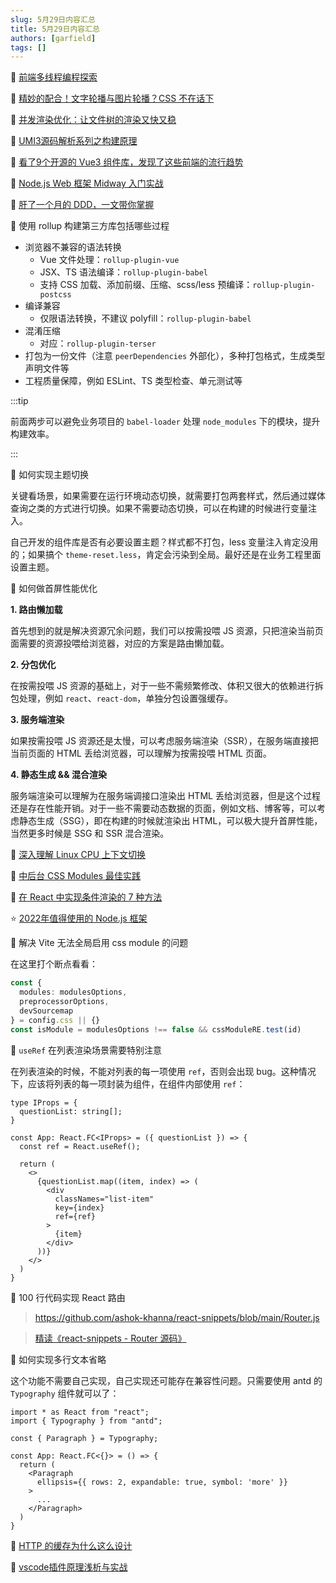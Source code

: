 ```yaml
---
slug: 5月29日内容汇总
title: 5月29日内容汇总
authors: [garfield]
tags: []
---
```


📒 [前端多线程编程探索](https://juejin.cn/post/7101608088100143118)

📒 [精妙的配合！文字轮播与图片轮播？CSS 不在话下](https://mp.weixin.qq.com/s/pSoSpuLXfeghfMvEfl38WA)

📒 [并发渲染优化：让文件树的渲染又快又稳](https://mp.weixin.qq.com/s/3yy9V5HMDWPFwEf1cyL-lw)

📒 [UMI3源码解析系列之构建原理](https://mp.weixin.qq.com/s/2MsgPh9AZtUoJpsLLdOynQ)

📒 [看了9个开源的 Vue3 组件库，发现了这些前端的流行趋势](https://juejin.cn/post/7092766235380678687)

📒 [Node.js Web 框架 Midway 入门实战](https://mp.weixin.qq.com/s/yxsiWiZi08B5tC3Ab7DKWg)

📒 [肝了一个月的 DDD，一文带你掌握](https://mp.weixin.qq.com/s/jU0awhez7QzN_nKrm4BNwg)

📒 使用 rollup 构建第三方库包括哪些过程

- 浏览器不兼容的语法转换
  - Vue 文件处理：`rollup-plugin-vue`
  - JSX、TS 语法编译：`rollup-plugin-babel`
  - 支持 CSS 加载、添加前缀、压缩、scss/less 预编译：`rollup-plugin-postcss`
- 编译兼容
  - 仅限语法转换，不建议 polyfill：`rollup-plugin-babel`
- 混淆压缩
  - 对应：`rollup-plugin-terser`
- 打包为一份文件（注意 `peerDependencies` 外部化），多种打包格式，生成类型声明文件等
- 工程质量保障，例如 ESLint、TS 类型检查、单元测试等

:::tip

前面两步可以避免业务项目的 `babel-loader` 处理 `node_modules` 下的模块，提升构建效率。

:::

📒 如何实现主题切换

关键看场景，如果需要在运行环境动态切换，就需要打包两套样式，然后通过媒体查询之类的方式进行切换。如果不需要动态切换，可以在构建的时候进行变量注入。

自己开发的组件库是否有必要设置主题？样式都不打包，less 变量注入肯定没用的；如果搞个 `theme-reset.less`，肯定会污染到全局。最好还是在业务工程里面设置主题。

📒 如何做首屏性能优化

**1. 路由懒加载**

首先想到的就是解决资源冗余问题，我们可以按需投喂 JS 资源，只把渲染当前页面需要的资源投喂给浏览器，对应的方案是路由懒加载。

**2. 分包优化**

在按需投喂 JS 资源的基础上，对于一些不需频繁修改、体积又很大的依赖进行拆包处理，例如 `react`、`react-dom`，单独分包设置强缓存。

**3. 服务端渲染**

如果按需投喂 JS 资源还是太慢，可以考虑服务端渲染（SSR），在服务端直接把当前页面的 HTML 丢给浏览器，可以理解为按需投喂 HTML 页面。

**4. 静态生成 && 混合渲染**

服务端渲染可以理解为在服务端调接口渲染出 HTML 丢给浏览器，但是这个过程还是存在性能开销。对于一些不需要动态数据的页面，例如文档、博客等，可以考虑静态生成（SSG），即在构建的时候就渲染出 HTML，可以极大提升首屏性能，当然更多时候是 SSG 和 SSR 混合渲染。

📒 [深入理解 Linux CPU 上下文切换](https://mp.weixin.qq.com/s/KwmNzTdjMB-ljQ0ysEGalg)

📒 [中后台 CSS Modules 最佳实践](https://mp.weixin.qq.com/s/qUiiUkKOyW-QnBz1WEOTwQ)

📒 [在 React 中实现条件渲染的 7 种方法](https://mp.weixin.qq.com/s/5UHSGnnAr1-j37AgJ6t0eQ)

⭐️ [2022年值得使用的 Node.js 框架](https://mp.weixin.qq.com/s/PhuFfNAhvXAqW4eSbUqpKQ)

📒 解决 Vite 无法全局启用 css module 的问题

在这里打个断点看看：

```ts title="packages/vite/src/node/plugins/css.ts:688"
const {
  modules: modulesOptions,
  preprocessorOptions,
  devSourcemap
} = config.css || {}
const isModule = modulesOptions !== false && cssModuleRE.test(id)
```

📒 `useRef` 在列表渲染场景需要特别注意

在列表渲染的时候，不能对列表的每一项使用 `ref`，否则会出现 bug。这种情况下，应该将列表的每一项封装为组件，在组件内部使用 `ref`：

```tsx
type IProps = {
  questionList: string[];
}

const App: React.FC<IProps> = ({ questionList }) => {
  const ref = React.useRef();

  return (
    <>
      {questionList.map((item, index) => (
        <div
          classNames="list-item"
          key={index}
          ref={ref}
        >
          {item}
        </div>
      ))}
    </>
  )
}
```

📒 100 行代码实现 React 路由

> https://github.com/ashok-khanna/react-snippets/blob/main/Router.js

> [精读《react-snippets - Router 源码》](https://juejin.cn/post/7100736564979826695)

📒 如何实现多行文本省略

这个功能不需要自己实现，自己实现还可能存在兼容性问题。只需要使用 antd 的 `Typography` 组件就可以了：

```tsx
import * as React from "react";
import { Typography } from "antd";

const { Paragraph } = Typography;

const App: React.FC<{}> = () => {
  return (
    <Paragraph
      ellipsis={{ rows: 2, expandable: true, symbol: 'more' }}
    >
      ...
    </Paragraph>
  )
}
```

📒 [HTTP 的缓存为什么这么设计](https://juejin.cn/post/7100747501338099749)

📒 [vscode插件原理浅析与实战](https://mp.weixin.qq.com/s/4MmBSD-d-9T5-kFhcWNlTA)
